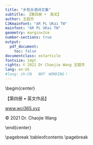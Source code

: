```yaml
---
title: "乡愁永酒诗文集"
subtitle: 【第四册 •　英文】
author: 王超杰
CJKmainfont: "AR PL UKai TW" 
mainfont: "AR PL UKai TW" 
geometry: margin=2cm
number-sections: true 
output: 
  pdf_document:
    toc: false
documentclass: extarticle
fontsize: 14pt
rights: © 2021 Dr Chaojie Wang 王超杰
lang: en-US
#lang: zh-CN   NOT　WORKING！
---
```



\begin{center}

【第四册 • 英文作品】


www.wcj365.xyz

© 2021 Dr. Chaojie Wang

\end{center}



\pagebreak
\tableofcontents
\pagebreak